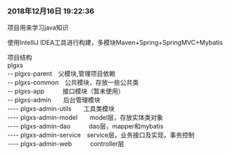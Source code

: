 ### 2018年12月16日 19:22:36
项目用来学习java知识 

使用IntelliJ IDEA工具进行构建，多模块Maven+Spring+SpringMVC+Mybatis 

项目结构<br>
  plgxs<br>
  -- plgxs-parent　父模块,管理项目依赖<br>
  -- plgxs-common　公共模块，存放一些公共类<br>
  -- plgxs-app　　　接口模块（暂未使用）<br>
  -- plgxs-admin　　后台管理模块<br>
  ---- plgxs-admin-utils　　工具类模块<br>
  ---- plgxs-admin-model　　model层，存放实体类对象<br>
  ---- plgxs-admin-dao　　　dao层，mapper和mybatis<br>
  ---- plgxs-admin-service　service层，业务接口及实现，事务控制<br>
  ---- plgxs-admin-web　　　controller层<br>
  

  
